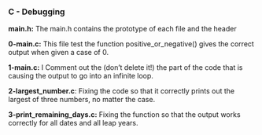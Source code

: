 ### C - Debugging


**main.h:** The main.h contains the prototype of each file and the header


**0-main.c:** This file test the function positive_or_negative() gives the correct output when given a case of 0.


**1-main.c:** I Comment out the (don’t delete it!) the part of the code that is causing the output to go into an infinite loop.


**2-largest_number.c**: Fixing the code so that it correctly prints out the largest of three numbers, no matter the case.


**3-print_remaining_days.c:** Fixing the function so that the output works correctly for all dates and all leap years.
